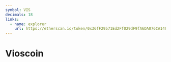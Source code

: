 ```yaml
---
symbol: VIS
decimals: 18
links:
  - name: explorer
    url: https://etherscan.io/token/0x36fF29571Ed2Ff029dF9fA6DA076CA1484CEB9Dc
---
```


# Vioscoin
